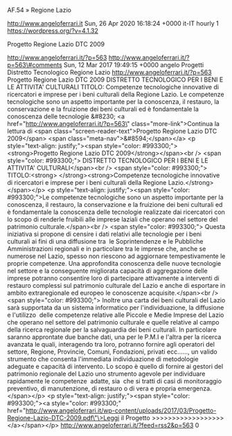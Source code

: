 AF.54 » Regione Lazio

http://www.angeloferrari.it Sun, 26 Apr 2020 16:18:24 +0000 it-IT hourly 1 https://wordpress.org/?v=4.1.32

Progetto Regione Lazio DTC 2009

http://www.angeloferrari.it/?p=563 http://www.angeloferrari.it/?p=563\#comments Sun, 12 Mar 2017 19:49:15 +0000 angelo Progetti Distretto Tecnologico Regione Lazio http://www.angeloferrari.it/?p=563 Progetto Regione Lazio DTC 2009 DISTRETTO TECNOLOGICO PER I BENI E LE ATTIVITA' CULTURALI TITOLO: Competenze tecnologiche innovative di ricercatori e imprese per i beni culturali della Regione Lazio. Le competenze tecnologiche sono un aspetto importante per la conoscenza, il restauro, la conservazione e la fruizione dei beni culturali ed è fondamentale la conoscenza delle tecnologie &\#8230; \<a href=\"http://www.angeloferrari.it/?p=563\" class=\"more-link\"\>Continua la lettura di \<span class=\"screen-reader-text\"\>Progetto Regione Lazio DTC 2009\</span\> \<span class=\"meta-nav\"\>&\#8594;\</span\>\</a\> \<p style=\"text-align: justify;\"\>\<span style=\"color: \#993300;\"\>\<strong\>Progetto Regione Lazio DTC 2009\</strong\>\</span\>\<br /\> \<span style=\"color: \#993300;\"\> DISTRETTO TECNOLOGICO PER I BENI E LE ATTIVITA' CULTURALI\</span\>\<br /\> \<span style=\"color: \#993300;\"\> TITOLO:\<strong\> \</strong\>\<strong\>Competenze tecnologiche innovative di ricercatori e imprese per i beni culturali della Regione Lazio.\</strong\>\</span\>\</p\> \<p style=\"text-align: justify;\"\>\<span style=\"color: \#993300;\"\>Le competenze tecnologiche sono un aspetto importante per la conoscenza, il restauro, la conservazione e la fruizione dei beni culturali ed è fondamentale la conoscenza delle tecnologie realizzate dai ricercatori con lo scopo di renderle fruibili alle imprese laziali che operano nel settore del patrimonio culturale.\</span\>\<br /\> \<span style=\"color: \#993300;\"\> Questa iniziativa si propone di censire i dati relativi alle tecnologie per i beni culturali ai fini di una diffusione tra  le Soprintendenze e le Pubbliche Amministrazioni regionali e in particolare tra le imprese che, anche se numerose nel Lazio, spesso non riescono ad aggiornare tempestivamente le proprie competenze. Una approfondita conoscenza delle nuove tecnologie nel settore e la conseguente migliorata capacità di aggregazione delle imprese potranno consentire loro di partecipare attivamente a interventi di restauro complessi sul patrimonio culturale del Lazio e anche di esportare in ambito extraregionale ed europeo le conoscenze acquisite.\</span\>\<br /\> \<span style=\"color: \#993300;\"\> Inoltre una carta dei beni culturali del Lazio sarà supportata da un sistema informatico per l'individuazione, la diffusione e l'utilizzo  delle competenze relative alle Piccole e Medie Imprese del Lazio che operano nel settore del patrimonio culturale e quelle relative al campo della ricerca regionale per la salvaguardia dei beni culturali. In particolare saranno approntate due banche dati, una per le P.M.I e l'altra per la ricerca avanzata le quali, interagendo tra loro, potranno fornire agli operatori del settore, Regione, Provincie, Comuni, Fondazioni, privati ecc......, un valido strumento che consenta l'immediata individuazione di metodologie adeguate e capacità di intervento. Lo scopo è quello di fornire ai gestori del patrimonio regionale del Lazio uno strumento agevole per individuare rapidamente le competenze  adatte, sia  che si tratti di casi di monitoraggio preventivo, di manutenzione, di restauro o di vera e propria emergenza.\</span\>\</p\> \<p style=\"text-align: justify;\"\>\<span style=\"color: \#993300;\"\>\<a style=\"color: \#993300;\" href=\"http://www.angeloferrari.it/wp-content/uploads/2017/03/Progetto-Regione-Lazio-DTC-2009.pdf\"\>Leggi il Progetto &gt;&gt;&gt;&gt;&gt;&gt;&gt;&gt;&gt;&gt;&gt;&gt;&gt;&gt;&gt;&gt;&gt;&gt;\</a\>\</span\>\</p\> http://www.angeloferrari.it/?feed=rss2&p=563 0
